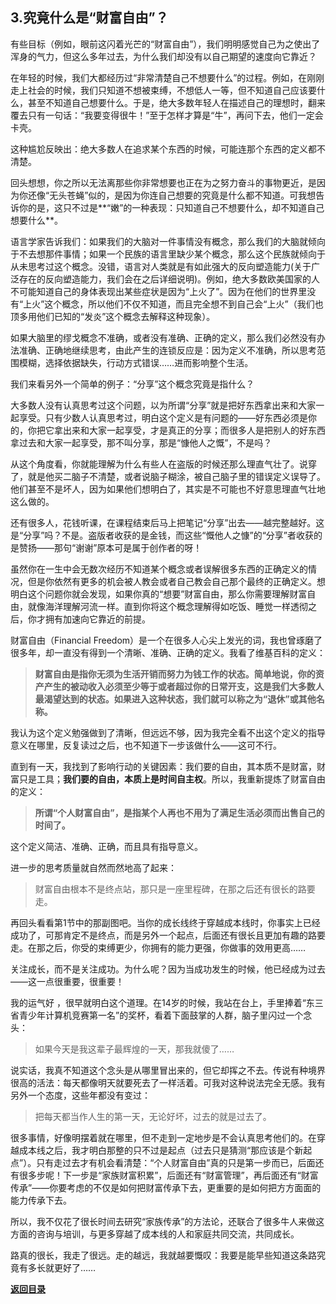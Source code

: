 ## 3.究竟什么是“财富自由”？

有些目标（例如，眼前这闪着光芒的“财富自由”），我们明明感觉自己为之使出了浑身的气力，但这么多年过去，为什么我们却没有以自己期望的速度向它靠近？

在年轻的时候，我们大都经历过“非常清楚自己不想要什么”的过程。例如，在刚刚走上社会的时候，我们只知道不想被束缚，不想低人一等，但不知道自己应该要什么，甚至不知道自己想要什么。于是，绝大多数年轻人在描述自己的理想时，翻来覆去只有一句话：“我要变得很牛！”至于怎样才算是“牛”，再问下去，他们一定会卡壳。

这种尴尬反映出：绝大多数人在追求某个东西的时候，可能连那个东西的定义都不清楚。

回头想想，你之所以无法离那些你非常想要也正在为之努力奋斗的事物更近，是因为你还像“无头苍蝇”似的，是因为你连自己想要的究竟是什么都不知道。可我想告诉你的是，这只不过是**“嫩”的一种表现：只知道自己不想要什么，却不知道自己想要什么**。

语言学家告诉我们：如果我们的大脑对一件事情没有概念，那么我们的大脑就倾向于不去想那件事情；如果一个民族的语言里缺少某个概念，那么这个民族就倾向于从未思考过这个概念。没错，语言对人类就是有如此强大的反向塑造能力(关于广泛存在的反向塑造能力，我们会在之后详细说明)。例如，绝大多数欧美国家的人不可能知道自己的身体表现出某些症状是因为“上火了”。因为在他们的世界里没有“上火”这个概念，所以他们不仅不知道，而且完全想不到自己会“上火”（我们也顶多用他们已知的“发炎”这个概念去解释这种现象）。

如果大脑里的缪戈概念不准确，或者没有准确、正确的定义，那么我们必然没有办法准确、正确地继续思考，由此产生的连锁反应是：因为定义不准确，所以思考范围模糊，选择依据缺失，行动方式错误……进而影响整个生活。

我们来看另外一个简单的例子：“分享”这个概念究竟是指什么？

大多数人没有认真思考过这个问题，以为所谓“分享”就是把好东西拿出来和大家一起享受。只有少数人认真思考过，明白这个定义是有问题的——好东西必须是你的，你把它拿出来和大家一起享受，才是真正的分享；而很多人是把别人的好东西拿过去和大家一起享受，那不叫分享，那是“慷他人之慨”，不是吗？

从这个角度看，你就能理解为什么有些人在盗版的时候还那么理直气壮了。说穿了，就是他买二脑子不清楚，或者说脑子糊涂，被自己脑子里的错误定义误导了。他们甚至不是坏人，因为如果他们想明白了，其实是不可能也不好意思理直气壮地这么做的。

还有很多人，花钱听课，在课程结束后马上把笔记“分享”出去——越完整越好。这是“分享”吗？不是。盗版者收获的是金钱，而这些“慨他人之慷”的“分享”者收获的是赞扬——那句“谢谢”原本可是属于创作者的呀！

虽然你在一生中会无数次经历不知道某个概念或者误解很多东西的正确定义的情况，但是你依然有更多的机会被人教会或者自己教会自己那个最终的正确定义。想明白这个问题你就会发现，如果你真的“想要”财富自由，那么你需要理解财富自由，就像海洋理解河流一样。直到你将这个概念理解得如吃饭、睡觉一样透彻之后，你才拥有加速向它靠近的前提。

财富自由（Financial Freedom）是一个在很多人心尖上发光的词，我也曾琢磨了很多年，却一直没有得到一个清晰、准确、正确的定义。我看了维基百科的定义：

> **财富自由是指你无须为生活开销而努力为钱工作的状态。简单地说，你的资产产生的被动收入必须至少等于或者超过你的日常开支，这是我们大多数人最渴望达到的状态。如果进入这种状态，我们就可以称之为“退休”或其他名称。**

我认为这个定义勉强做到了清晰，但远远不够，因为我完全看不出这个定义的指导意义在哪里，反复读过之后，也不知道下一步该做什么——这可不行。

直到有一天，我找到了影响行动的关键因素：我们要的自由，其本质不是财富，财富只是工具；**我们要的自由，本质上是时间自主权**。所以，我重新提炼了财富自由的定义：

> **所谓“个人财富自由”，是指某个人再也不用为了满足生活必须而出售自己的时间了。**

这个定义简洁、准确、正确，而且具有指导意义。

进一步的思考质量就自然而然地高了起来：

> 财富自由根本不是终点站，那只是一座里程碑，在那之后还有很长的路要走。

再回头看看第1节中的那副图吧。当你的成长线终于穿越成本线时，你事实上已经成功了，可那肯定不是终点，而是另外一个起点，后面还有很长且更加有趣的路要走。在那之后，你受的束缚更少，你拥有的能力更强，你做事的效用更高……

关注成长，而不是关注成功。为什么呢？因为当成功发生的时候，他已经成为过去——这一点很重要，很重要！

我的运气好 ，很早就明白这个道理。在14岁的时候，我站在台上，手里捧着“东三省青少年计算机竞赛第一名”的奖杯，看着下面鼓掌的人群，脑子里闪过一个念头：

>  如果今天是我这辈子最辉煌的一天，那我就傻了……

说实话，我真不知道这个念头是从哪里冒出来的，但它却挥之不去。传说有种境界很高的活法：每天都像明天就要死去了一样活着。可我对这种说法完全无感。我有另外一个态度，这些年都没有变过：

> 把每天都当作人生的第一天，无论好坏，过去的就是过去了。

很多事情，好像明摆着就在哪里，但不走到一定地步是不会认真思考他们的。在穿越成本线之后，我才明白那整的只不过是起点（过去只是猜测“那应该是个新起点”）。只有走过去才有机会看清楚：“个人财富自由”真的只是第一步而已，后面还有很多步呢！下一步是“家族财富积累”，后面还有“财富管理”，再后面还有“财富传承”——你要考虑的不仅是如何把财富传承下去，更重要的是如何把方方面面的能力传承下去。

所以，我不仅花了很长时间去研究“家族传承”的方法论，还联合了很多牛人来做这方面的咨询与培训，与更多穿越了成本线的人和家庭共同交流，共同成长。

路真的很长，我走了很远。走的越远，我就越要慨叹：我要是能早些知道这条路究竟有多长就更好了……

[**返回目录**](./menu.md)
